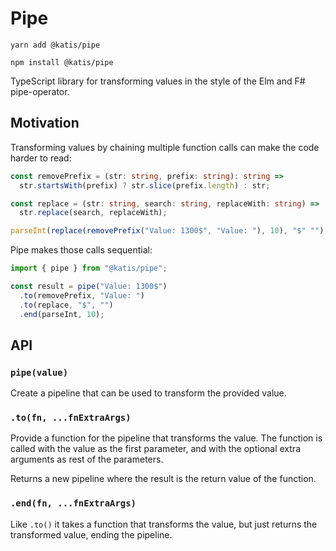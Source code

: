 # Pipe

```
yarn add @katis/pipe
```

```
npm install @katis/pipe
```

TypeScript library for transforming values in the style of the Elm and F# pipe-operator.

## Motivation

Transforming values by chaining multiple function calls can make the code harder to read:

```ts
const removePrefix = (str: string, prefix: string): string =>
  str.startsWith(prefix) ? str.slice(prefix.length) : str;

const replace = (str: string, search: string, replaceWith: string) =>
  str.replace(search, replaceWith);

parseInt(replace(removePrefix("Value: 1300$", "Value: "), 10), "$" "");
```

Pipe makes those calls sequential:

```ts
import { pipe } from "@katis/pipe";

const result = pipe("Value: 1300$")
  .to(removePrefix, "Value: ")
  .to(replace, "$", "")
  .end(parseInt, 10);
```

## API

### `pipe(value)`

Create a pipeline that can be used to transform the provided value.

### `.to(fn, ...fnExtraArgs)`

Provide a function for the pipeline that transforms the value.
The function is called with the value as the first parameter, and with the optional
extra arguments as rest of the parameters.

Returns a new pipeline where the result is the return value of the function.

### `.end(fn, ...fnExtraArgs)`

Like `.to()` it takes a function that transforms the value, but just returns the transformed
value, ending the pipeline.
